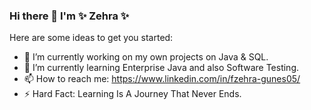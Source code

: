 ### Hi there 👋 I'm ✨ Zehra ✨

Here are some ideas to get you started:

- 🔭 I’m currently working on my own projects on Java & SQL.
- 🌱 I’m currently learning Enterprise Java and also Software Testing.
- 📫 How to reach me: https://www.linkedin.com/in/fzehra-gunes05/
- ⚡ Hard Fact: Learning Is A Journey That Never Ends.
